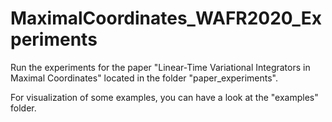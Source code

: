 # MaximalCoordinates_WAFR2020_Experiments

Run the experiments for the paper "Linear-Time Variational Integrators in Maximal Coordinates" located in the folder "paper_experiments".

For visualization of some examples, you can have a look at the "examples" folder.
